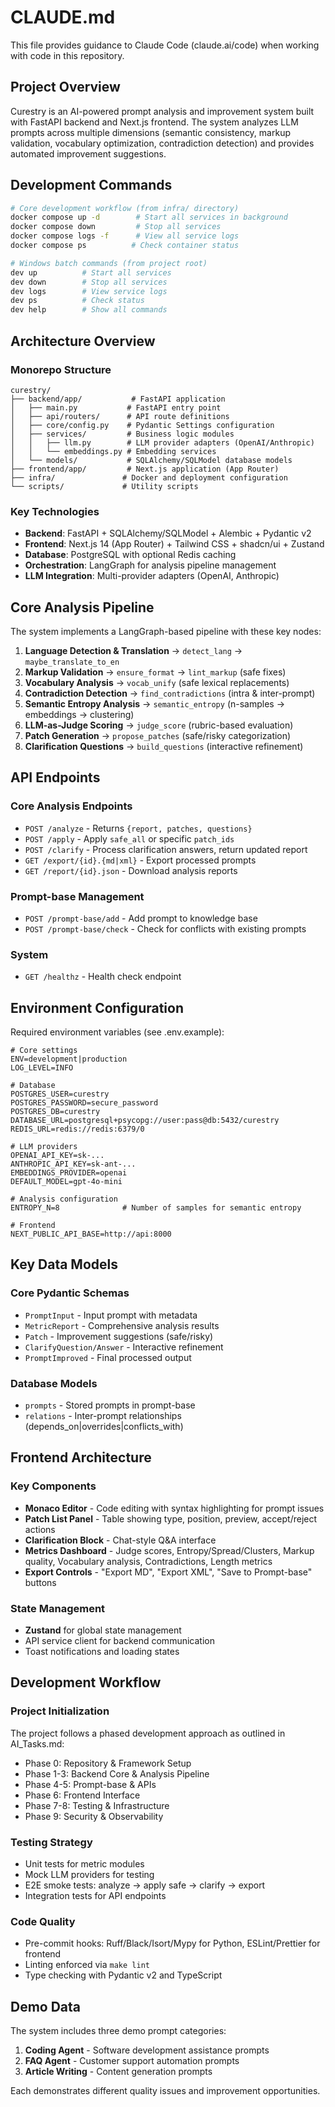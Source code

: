 # CLAUDE.md

This file provides guidance to Claude Code (claude.ai/code) when working with code in this repository.

## Project Overview

Curestry is an AI-powered prompt analysis and improvement system built with FastAPI backend and Next.js frontend. The system analyzes LLM prompts across multiple dimensions (semantic consistency, markup validation, vocabulary optimization, contradiction detection) and provides automated improvement suggestions.

## Development Commands

```bash
# Core development workflow (from infra/ directory)
docker compose up -d        # Start all services in background
docker compose down         # Stop all services
docker compose logs -f      # View all service logs
docker compose ps          # Check container status

# Windows batch commands (from project root)
dev up          # Start all services 
dev down        # Stop all services
dev logs        # View service logs
dev ps          # Check status
dev help        # Show all commands
```

## Architecture Overview

### Monorepo Structure
```
curestry/
├── backend/app/           # FastAPI application
│   ├── main.py           # FastAPI entry point
│   ├── api/routers/      # API route definitions
│   ├── core/config.py    # Pydantic Settings configuration
│   ├── services/         # Business logic modules
│   │   ├── llm.py        # LLM provider adapters (OpenAI/Anthropic)
│   │   └── embeddings.py # Embedding services
│   └── models/           # SQLAlchemy/SQLModel database models
├── frontend/app/         # Next.js application (App Router)
├── infra/               # Docker and deployment configuration
└── scripts/             # Utility scripts
```

### Key Technologies
- **Backend**: FastAPI + SQLAlchemy/SQLModel + Alembic + Pydantic v2
- **Frontend**: Next.js 14 (App Router) + Tailwind CSS + shadcn/ui + Zustand
- **Database**: PostgreSQL with optional Redis caching
- **Orchestration**: LangGraph for analysis pipeline management
- **LLM Integration**: Multi-provider adapters (OpenAI, Anthropic)

## Core Analysis Pipeline

The system implements a LangGraph-based pipeline with these key nodes:
1. **Language Detection & Translation** → `detect_lang` → `maybe_translate_to_en`
2. **Markup Validation** → `ensure_format` → `lint_markup` (safe fixes)
3. **Vocabulary Analysis** → `vocab_unify` (safe lexical replacements)
4. **Contradiction Detection** → `find_contradictions` (intra & inter-prompt)
5. **Semantic Entropy Analysis** → `semantic_entropy` (n-samples → embeddings → clustering)
6. **LLM-as-Judge Scoring** → `judge_score` (rubric-based evaluation)
7. **Patch Generation** → `propose_patches` (safe/risky categorization)
8. **Clarification Questions** → `build_questions` (interactive refinement)

## API Endpoints

### Core Analysis Endpoints
- `POST /analyze` - Returns `{report, patches, questions}`
- `POST /apply` - Apply `safe_all` or specific `patch_ids`
- `POST /clarify` - Process clarification answers, return updated report
- `GET /export/{id}.{md|xml}` - Export processed prompts
- `GET /report/{id}.json` - Download analysis reports

### Prompt-base Management
- `POST /prompt-base/add` - Add prompt to knowledge base
- `POST /prompt-base/check` - Check for conflicts with existing prompts

### System
- `GET /healthz` - Health check endpoint

## Environment Configuration

Required environment variables (see .env.example):

```env
# Core settings
ENV=development|production
LOG_LEVEL=INFO

# Database
POSTGRES_USER=curestry
POSTGRES_PASSWORD=secure_password
POSTGRES_DB=curestry
DATABASE_URL=postgresql+psycopg://user:pass@db:5432/curestry
REDIS_URL=redis://redis:6379/0

# LLM providers
OPENAI_API_KEY=sk-...
ANTHROPIC_API_KEY=sk-ant-...
EMBEDDINGS_PROVIDER=openai
DEFAULT_MODEL=gpt-4o-mini

# Analysis configuration
ENTROPY_N=8              # Number of samples for semantic entropy

# Frontend
NEXT_PUBLIC_API_BASE=http://api:8000
```

## Key Data Models

### Core Pydantic Schemas
- `PromptInput` - Input prompt with metadata
- `MetricReport` - Comprehensive analysis results
- `Patch` - Improvement suggestions (safe/risky)
- `ClarifyQuestion/Answer` - Interactive refinement
- `PromptImproved` - Final processed output

### Database Models
- `prompts` - Stored prompts in prompt-base
- `relations` - Inter-prompt relationships (depends_on|overrides|conflicts_with)

## Frontend Architecture

### Key Components
- **Monaco Editor** - Code editing with syntax highlighting for prompt issues
- **Patch List Panel** - Table showing type, position, preview, accept/reject actions
- **Clarification Block** - Chat-style Q&A interface
- **Metrics Dashboard** - Judge scores, Entropy/Spread/Clusters, Markup quality, Vocabulary analysis, Contradictions, Length metrics
- **Export Controls** - "Export MD", "Export XML", "Save to Prompt-base" buttons

### State Management
- **Zustand** for global state management
- API service client for backend communication
- Toast notifications and loading states

## Development Workflow

### Project Initialization
The project follows a phased development approach as outlined in AI_Tasks.md:
- Phase 0: Repository & Framework Setup
- Phase 1-3: Backend Core & Analysis Pipeline
- Phase 4-5: Prompt-base & APIs
- Phase 6: Frontend Interface
- Phase 7-8: Testing & Infrastructure
- Phase 9: Security & Observability

### Testing Strategy
- Unit tests for metric modules
- Mock LLM providers for testing
- E2E smoke tests: analyze → apply safe → clarify → export
- Integration tests for API endpoints

### Code Quality
- Pre-commit hooks: Ruff/Black/Isort/Mypy for Python, ESLint/Prettier for frontend
- Linting enforced via `make lint`
- Type checking with Pydantic v2 and TypeScript

## Demo Data

The system includes three demo prompt categories:
1. **Coding Agent** - Software development assistance prompts
2. **FAQ Agent** - Customer support automation prompts  
3. **Article Writing** - Content generation prompts

Each demonstrates different quality issues and improvement opportunities.
